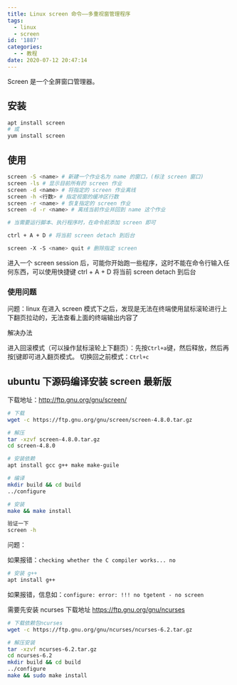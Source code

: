 ```yaml
---
title: Linux screen 命令——多重视窗管理程序
tags:
  - linux
  - screen
id: '1887'
categories:
  - - 教程
date: 2020-07-12 20:47:14
---
```


Screen 是一个全屏窗口管理器。

## 安装

```bash
apt install screen
# 或
yum install screen
```
## 使用

```bash
screen -S <name> # 新建一个作业名为 name 的窗口，(标注 screen 窗口)
screen -ls # 显示目前所有的 screen 作业
screen -d <name> # 将指定的 screen 作业离线
screen -h <行数> # 指定视窗的缓冲区行数
screen -r <name> # 恢复指定的 screen 作业
screen -d -r <name> # 离线当前作业并回到 name 这个作业

# 当需要运行脚本、执行程序时，在命令前添加 screen 即可

ctrl + A + D # 将当前 screen detach 到后台

screen -X -S <name> quit # 删除指定 screen
```

进入一个 screen session 后，可能你开始跑一些程序，这时不能在命令行输入任何东西，可以使用快捷键 ctrl + A + D 将当前 screen detach 到后台

### 使用问题

问题：linux 在进入 screen 模式下之后，发现是无法在终端使用鼠标滚轮进行上下翻页拉动的，无法查看上面的终端输出内容了

解决办法

进入回滚模式（可以操作鼠标滚轮上下翻页）：先按`Ctrl+a`键，然后释放，然后再按[键即可进入翻页模式。
切换回之前模式：`Ctrl+c`


## ubuntu 下源码编译安装 screen 最新版

下载地址：http://ftp.gnu.org/gnu/screen/

```bash
# 下载
wget -c https://ftp.gnu.org/gnu/screen/screen-4.8.0.tar.gz

# 解压
tar -xzvf screen-4.8.0.tar.gz
cd screen-4.8.0

# 安装依赖
apt install gcc g++ make make-guile

# 编译
mkdir build && cd build
../configure

# 安装
make && make install

验证一下
screen -h

```

问题：

如果报错：`checking whether the C compiler works... no`

```bash
# 安装 g++
apt install g++
```

如果报错，信息如：`configure: error: !!! no tgetent - no screen`

需要先安装 ncurses 下载地址 https://ftp.gnu.org/gnu/ncurses

```bash
# 下载依赖包ncurses
wget -c https://ftp.gnu.org/gnu/ncurses/ncurses-6.2.tar.gz

# 解压安装
tar -xzvf ncurses-6.2.tar.gz
cd ncurses-6.2
mkdir build && cd build
../configure
make && sudo make install
```


